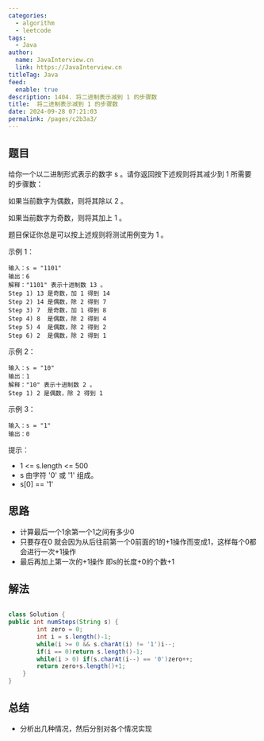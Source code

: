```yaml
---
categories: 
  - algorithm
  - leetcode
tags: 
  - Java
author: 
  name: JavaInterview.cn
  link: https://JavaInterview.cn
titleTag: Java
feed: 
  enable: true
description: 1404. 将二进制表示减到 1 的步骤数
title:  将二进制表示减到 1 的步骤数
date: 2024-09-28 07:21:03
permalink: /pages/c2b3a3/
---
```


## 题目

给你一个以二进制形式表示的数字 s 。请你返回按下述规则将其减少到 1 所需要的步骤数：

如果当前数字为偶数，则将其除以 2 。

如果当前数字为奇数，则将其加上 1 。

题目保证你总是可以按上述规则将测试用例变为 1 。



示例 1：

    输入：s = "1101"
    输出：6
    解释："1101" 表示十进制数 13 。
    Step 1) 13 是奇数，加 1 得到 14
    Step 2) 14 是偶数，除 2 得到 7
    Step 3) 7  是奇数，加 1 得到 8
    Step 4) 8  是偶数，除 2 得到 4  
    Step 5) 4  是偶数，除 2 得到 2
    Step 6) 2  是偶数，除 2 得到 1  
示例 2：

    输入：s = "10"
    输出：1
    解释："10" 表示十进制数 2 。
    Step 1) 2 是偶数，除 2 得到 1
示例 3：

    输入：s = "1"
    输出：0


提示：

* 1 <= s.length <= 500
* s 由字符 '0' 或 '1' 组成。
* s[0] == '1'

## 思路

* 计算最后一个1余第一个1之间有多少0
* 只要存在0 就会因为从后往前第一个0前面的1的+1操作而变成1，这样每个0都会进行一次+1操作
* 最后再加上第一次的+1操作 即s的长度+0的个数+1


## 解法
```java

class Solution {
public int numSteps(String s) {
        int zero = 0;
        int i = s.length()-1;
        while(i >= 0 && s.charAt(i) != '1')i--;
        if(i == 0)return s.length()-1;
        while(i > 0) if(s.charAt(i--) == '0')zero++;
        return zero+s.length()+1;
    }
}
```

## 总结

- 分析出几种情况，然后分别对各个情况实现 
